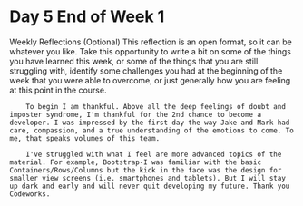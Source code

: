 # Day 5  End of Week 1

Weekly Reflections (Optional)
This reflection is an open format, so it can be whatever you like. Take this opportunity to write a bit on some of the things you have learned this week, or some of the things that you are still struggling with, identify some challenges you had at the beginning of the week that you were able to overcome, or just generally how you are feeling at this point in the course.

        To begin I am thankful. Above all the deep feelings of doubt and imposter syndrome, I'm thankful for the 2nd chance to become a developer. I was impressed by the first day the way Jake and Mark had care, compassion, and a true understanding of the emotions to come. To me, that speaks volumes of this team.

        I've struggled with what I feel are more advanced topics of the material. For example, Bootstrap-I was familiar with the basic Containers/Rows/Columns but the kick in the face was the design for smaller view screens (i.e. smartphones and tablets). But I will stay up dark and early and will never quit developing my future. Thank you Codeworks.
